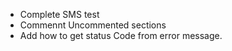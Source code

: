 * Complete SMS test
* Commennt Uncommented sections
* Add how to get status Code from error message.